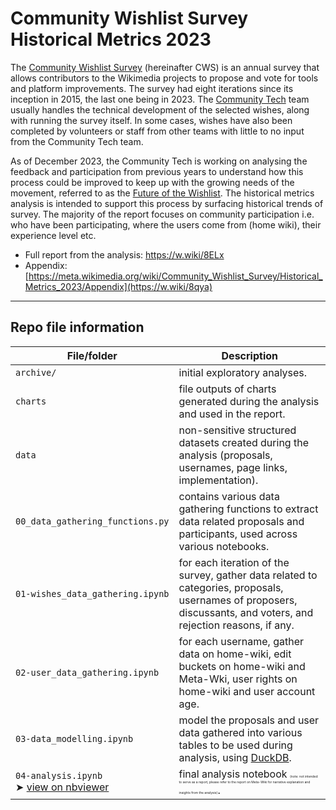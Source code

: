 # Community Wishlist Survey Historical Metrics 2023

The [Community Wishlist Survey](https://meta.wikimedia.org/wiki/Community_Wishlist_Survey) (hereinafter CWS) is an annual survey that allows contributors to the Wikimedia projects to propose and vote for tools and platform improvements. The survey had eight iterations since its inception in 2015, the last one being in 2023. The [Community Tech](https://www.mediawiki.org/wiki/Community_Tech) team usually handles the technical development of the selected wishes, along with running the survey itself. In some cases, wishes have also been completed by volunteers or staff from other teams with little to no input from the Community Tech team.

As of December 2023, the Community Tech is working on analysing the feedback and participation from previous years to understand how this process could be improved to keep up with the growing needs of the movement, referred to as the [Future of the Wishlist](https://meta.wikimedia.org/wiki/Community_Wishlist_Survey/Future_Of_The_Wishlist). The historical metrics analysis is intended to support this process by surfacing historical trends of survey. The majority of the report focuses on community participation i.e. who have been participating, where the users come from (home wiki), their experience level etc.

- Full report from the analysis: https://w.wiki/8ELx
- Appendix: [https://meta.wikimedia.org/wiki/Community_Wishlist_Survey/Historical_Metrics_2023/Appendix](https://w.wiki/8qya)

----

## Repo file information
| File/folder                                                                                                                                    | Description                                                                                                                                                          |
|------------------------------------------------------------------------------------------------------------------------------------------------|----------------------------------------------------------------------------------------------------------------------------------------------------------------------|
| `archive/`                                                                                                                                     | initial exploratory analyses.                                                                                                                                        |
| `charts`                                                                                                                                       | file outputs of charts generated during the analysis and used in the report.                                                                                         |
| `data`                                                                                                                                         | non-sensitive structured datasets created during the analysis (proposals, usernames, page links, implementation).                                                               |
| `00_data_gathering_functions.py`                                                                                                               | contains various data gathering functions to extract data related proposals and participants, used across various notebooks.                                         |
| `01-wishes_data_gathering.ipynb`                                                                                                               | for each iteration of the survey, gather data related to categories, proposals, usernames of proposers, discussants, and voters, and rejection reasons, if any.      |
| `02-user_data_gathering.ipynb`                                                                                                                 | for each username, gather data on home-wiki, edit buckets on home-wiki and Meta-Wki, user rights on home-wiki and user account age.                                  |
| `03-data_modelling.ipynb`                                                                                                                      | model the proposals and user data gathered into various tables to be used during analysis, using [DuckDB](https://duckdb.org/).                                       |
| `04-analysis.ipynb`<br>➤ [view on nbviewer](https://nbviewer.org/github/wikimedia-research/cws-historical-metrics/blob/main/04-analysis.ipynb) | final analysis notebook <span style="font-size: 5px;">(note: not intended to serve as a report, please refer to the report on Meta-Wiki for narrative explanation and insights from the analysis)</span>. |
